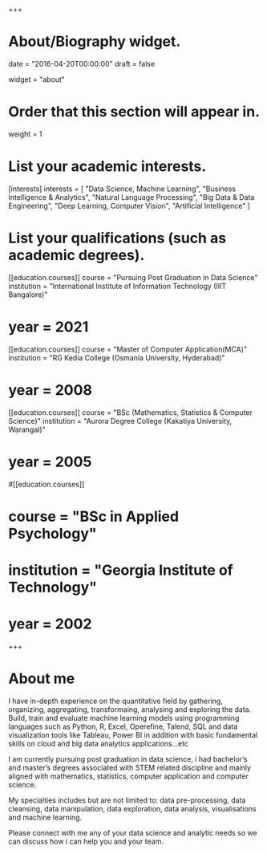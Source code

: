 +++
# About/Biography widget.

date = "2016-04-20T00:00:00"
draft = false

widget = "about"

# Order that this section will appear in.
weight = 1

# List your academic interests.
[interests]
interests = [
	"Data Science, Machine Learning",
	"Business Intelligence & Analytics",
	"Natural Language Processing",
	"Big Data & Data Engineering",
	"Deep Learning, Computer Vision",
	"Artificial Intelligence"
  ]

# List your qualifications (such as academic degrees).
[[education.courses]]
  course = "Pursuing Post Graduation in Data Science"
  institution = "International Institute of Information Technology (IIIT Bangalore)"
#  year = 2021

[[education.courses]]
  course = "Master of Computer Application(MCA)"
  institution = "RG Kedia College (Osmania University, Hyderabad)"
#  year = 2008

[[education.courses]]
  course = "BSc (Mathematics, Statistics & Computer Science)"
  institution = "Aurora Degree College (Kakatiya University, Warangal)"
#  year = 2005

#[[education.courses]]
#  course = "BSc in Applied Psychology"
#  institution = "Georgia Institute of Technology"
#  year = 2002
 
+++
  
# About me

I have in-depth experience on the quantitative field by gathering, organizing, aggregating, transformaing, analysing and exploring the data. Build, train and evaluate machine learning models using programming languages such as Python, R, Excel, Operefine, Talend, SQL and data visualization tools like Tableau, Power BI in addition with basic fundamental skills on cloud and big data analytics applications...etc  

I am currently pursuing post graduation in data science, i had bachelor’s and master’s degrees associated with STEM related discipline and mainly aligned with mathematics, statistics, computer application and computer science. 

My specialties includes but are not limited to: data pre-processing, data cleansing, data manipulation, data exploration, data analysis, visualisations and machine learning. 

Please connect with me any of your data science and analytic needs so we can discuss how i can help you and your team.


